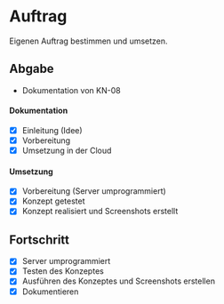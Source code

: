 # Auftrag
Eigenen Auftrag bestimmen und umsetzen. 

## Abgabe
- Dokumentation von KN-08

#### Dokumentation
- [x] Einleitung (Idee)
- [x] Vorbereitung
- [x] Umsetzung in der Cloud

#### Umsetzung
- [x] Vorbereitung (Server umprogrammiert)
- [x] Konzept getestet
- [x] Konzept realisiert und Screenshots erstellt

## Fortschritt
- [x] Server umprogrammiert
- [x] Testen des Konzeptes
- [x] Ausführen des Konzeptes und Screenshots erstellen
- [x] Dokumentieren
